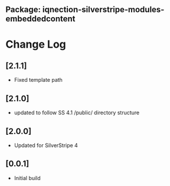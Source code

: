 ## Package: iqnection-silverstripe-modules-embeddedcontent
# Change Log

## [2.1.1]
- Fixed template path

## [2.1.0]
- updated to follow SS 4.1 /public/ directory structure

## [2.0.0]
- Updated for SilverStripe 4

## [0.0.1]
- Initial build